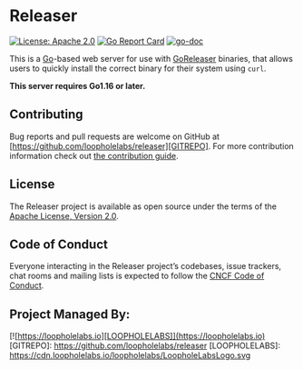 # Releaser

[![License: Apache 2.0](https://img.shields.io/badge/License-Apache%202.0-brightgreen.svg)](https://www.apache.org/licenses/LICENSE-2.0)
[![Go Report Card](https://goreportcard.com/badge/github.com/loopholelabs/releaser)](https://goreportcard.com/report/github.com/loopholelabs/releaser)
[![go-doc](https://godoc.org/github.com/loopholelabs/releaser?status.svg)](https://godoc.org/github.com/loopholelabs/releaser)

This is a [Go](https://golang.org)-based web server for use with [GoReleaser](https://github.com/goreleaser/goreleaser) binaries, that allows users to quickly install the correct binary for their system using `curl`.

**This server requires Go1.16 or later.**


## Contributing

Bug reports and pull requests are welcome on GitHub at [https://github.com/loopholelabs/releaser][GITREPO]. For more contribution information check out [the contribution guide](https://github.com/loopholelabs/releaser/blob/main/CONTRIBUTING.md).


## License

The Releaser project is available as open source under the terms of the [Apache License, Version 2.0](http://www.apache.org/licenses/LICENSE-2.0).

## Code of Conduct

Everyone interacting in the Releaser project’s codebases, issue trackers, chat rooms and mailing lists is expected to follow the [CNCF Code of Conduct](https://github.com/cncf/foundation/blob/main/code-of-conduct.md).

## Project Managed By:
[![https://loopholelabs.io][LOOPHOLELABS]](https://loopholelabs.io)
[GITREPO]: https://github.com/loopholelabs/releaser
[LOOPHOLELABS]: https://cdn.loopholelabs.io/loopholelabs/LoopholeLabsLogo.svg

